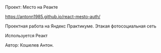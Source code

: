 Проект: Место на Реакте

https://antonn1985.github.io/react-mesto-auth/

Проектная работа на Яндекс Практикуме. Этакая фотосоциальная сеть

Используется Реакт

Автор: Кошелев Антон.
